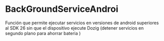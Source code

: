 # BackGroundServiceAndroi

Función que permite ejecutar servicios en versiones de  android superiores al SDK 26 sin que el dispositivo ejecute Dozig (detener servicios en segundo plano para ahorrar bateria )

